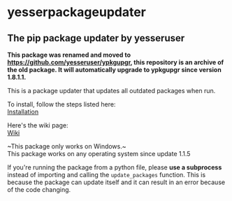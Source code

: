 # yesserpackageupdater
## The pip package updater by yesseruser

**This package was renamed and moved to https://github.com/yesseruser/ypkgupgr, this repository is an archive of the old package. It will automatically upgrade to ypkgupgr since version 1.8.1.1.**

This is a package updater that updates all outdated packages when run.  

To install, follow the steps listed here:  
[Installation](https://github.com/yesseruser/YesserPackageUpdater/wiki/Installation)

Here's the wiki page:  
[Wiki](https://github.com/yesseruser/YesserPackageUpdater/wiki)

~This package only works on Windows.~  
This package works on any operating system since update 1.1.5

If you're running the package from a python file, please **use a subprocess** instead of importing and calling the `update_packages` function. This is because the package can update itself and it can result in an error because of the code changing.
